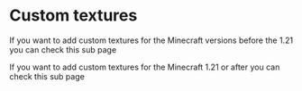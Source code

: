 # Custom textures

If you want to add custom textures for the Minecraft versions before the 1.21 you can check this sub page

If you want to add custom textures for the Minecraft 1.21 or after you can check this sub page

